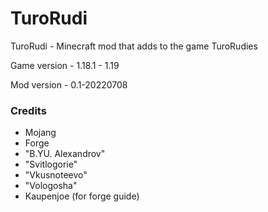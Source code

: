 # TuroRudi
TuroRudi - Minecraft mod that adds to the game TuroRudies

Game version - 1.18.1 - 1.19

Mod version - 0.1-20220708

### Credits
* Mojang
* Forge
* "B.YU. Alexandrov"
* "Svitlogorie"
* "Vkusnoteevo"
* "Vologosha"
* Kaupenjoe (for forge guide)

